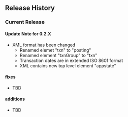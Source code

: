 ## Release History

### Current Release

#### Update Note for 0.2.X
 - XML format has been changed
   - Renamed elemet "txn" to "posting"
   - Renamed element "txnGroup" to "txn"
   - Transaction dates are in extended ISO 8601 format
   - XML contains new top level element "appstate"


#### fixes
 - TBD

#### additions
 - TBD
 
